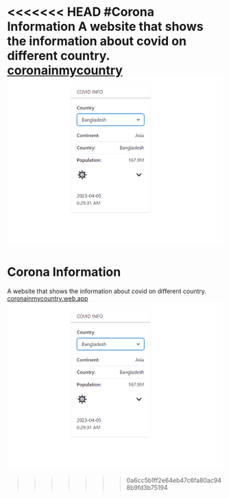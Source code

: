 <<<<<<< HEAD
#Corona Information
A website that shows the information about covid on different country.
[coronainmycountry](https://coronainmycountry.web.app)
![covidinfo](./coronainmycountry.png "COVID INFO")
=======
# Corona Information
A website that shows the information about covid on different country.  
[coronainmycountry.web.app](https://coronainmycountry.web.app)  
![covidinfo](./coronainmycountry.png)
>>>>>>> 0a6cc5b1ff2e64eb47c6fa80ac948b9fd3b75194

